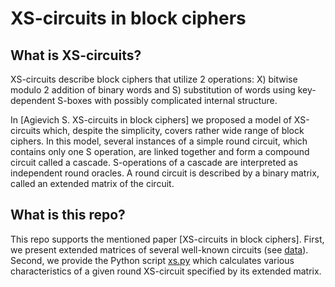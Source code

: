 XS-circuits in block ciphers
============================

What is XS-circuits?
--------------------

XS-circuits describe block ciphers that utilize 2 operations: 
X) bitwise modulo 2 addition of binary words and 
S) substitution of words using key-dependent S-boxes 
with possibly complicated internal structure.

In [Agievich S. XS-circuits in block ciphers] we proposed a model of
XS-circuits which, despite the simplicity, covers rather wide range of
block ciphers. In this model, several instances of a simple round circuit,
which contains only one S operation, are linked together and form a
compound circuit called a cascade. S-operations of a cascade are
interpreted as independent round oracles. A round circuit is described by a
binary matrix, called an extended matrix of the circuit.

What is this repo?
------------------

This repo supports the mentioned paper [XS-circuits in block ciphers]. 
First, we present extended matrices of several well-known circuits (see 
[data](data)). Second, we provide the Python script [xs.py](prg/xs.py) which 
calculates various characteristics of a given round XS-circuit specified by its 
extended matrix.
